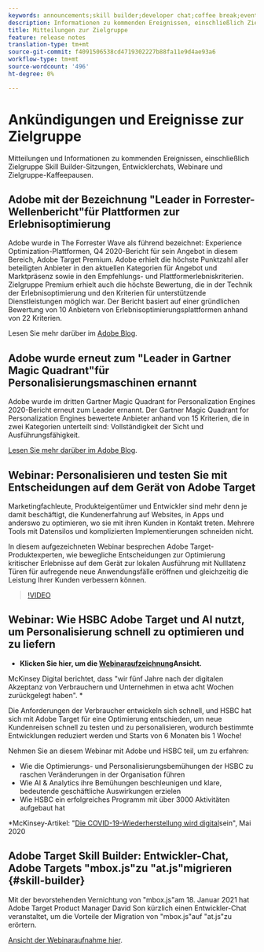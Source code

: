 ```yaml
---
keywords: announcements;skill builder;developer chat;coffee break;events
description: Informationen zu kommenden Ereignissen, einschließlich Zielgruppe Skill Builder-Sitzungen, Entwicklerchats, Webinare und Zielgruppe Coffee Break-Sitzungen.
title: Mitteilungen zur Zielgruppe
feature: release notes
translation-type: tm+mt
source-git-commit: f4091506538cd4719302227b88fa11e9d4ae93a6
workflow-type: tm+mt
source-wordcount: '496'
ht-degree: 0%

---
```



# Ankündigungen und Ereignisse zur Zielgruppe

Mitteilungen und Informationen zu kommenden Ereignissen, einschließlich Zielgruppe Skill Builder-Sitzungen, Entwicklerchats, Webinare und Zielgruppe-Kaffeepausen.

## Adobe mit der Bezeichnung &quot;Leader in Forrester-Wellenbericht&quot;für Plattformen zur Erlebnisoptimierung

Adobe wurde in The Forrester Wave als führend bezeichnet: Experience Optimization-Plattformen, Q4 2020-Bericht für sein Angebot in diesem Bereich, Adobe Target Premium. Adobe erhielt die höchste Punktzahl aller beteiligten Anbieter in den aktuellen Kategorien für Angebot und Marktpräsenz sowie in den Empfehlungs- und Plattformerlebniskriterien. Zielgruppe Premium erhielt auch die höchste Bewertung, die in der Technik der Erlebnisoptimierung und den Kriterien für unterstützende Dienstleistungen möglich war. Der Bericht basiert auf einer gründlichen Bewertung von 10 Anbietern von Erlebnisoptimierungsplattformen anhand von 22 Kriterien.

Lesen Sie mehr darüber im [Adobe Blog](https://blog.adobe.com/en/2020/11/24/adobe-named-leader-in-forrester-wave-report-experience-optimization-platforms.html).

## Adobe wurde erneut zum &quot;Leader in Gartner Magic Quadrant&quot;für Personalisierungsmaschinen ernannt

Adobe wurde im dritten Gartner Magic Quadrant for Personalization Engines 2020-Bericht erneut zum Leader ernannt. Der Gartner Magic Quadrant for Personalization Engines bewertete Anbieter anhand von 15 Kriterien, die in zwei Kategorien unterteilt sind: Vollständigkeit der Sicht und Ausführungsfähigkeit.

[Lesen Sie mehr darüber im Adobe Blog](https://theblog.adobe.com/adobe-again-named-leader-in-gartner-magic-quadrant-for-personalization-engines/).

## Webinar: Personalisieren und testen Sie mit Entscheidungen auf dem Gerät von Adobe Target

Marketingfachleute, Produkteigentümer und Entwickler sind mehr denn je damit beschäftigt, die Kundenerfahrung auf Websites, in Apps und anderswo zu optimieren, wo sie mit ihren Kunden in Kontakt treten. Mehrere Tools mit Datensilos und komplizierten Implementierungen schneiden nicht.

In diesem aufgezeichneten Webinar besprechen Adobe Target-Produktexperten, wie bewegliche Entscheidungen zur Optimierung kritischer Erlebnisse auf dem Gerät zur lokalen Ausführung mit Nulllatenz Türen für aufregende neue Anwendungsfälle eröffnen und gleichzeitig die Leistung Ihrer Kunden verbessern können.

>[!VIDEO](https://video.tv.adobe.com/v/328148)

## Webinar: Wie HSBC Adobe Target und AI nutzt, um Personalisierung schnell zu optimieren und zu liefern

* **Klicken Sie hier, um die [Webinaraufzeichnung](https://seminars.adobeconnect.com/ps4ozlg7qfdy/?proto=true)Ansicht.**

McKinsey Digital berichtet, dass &quot;wir fünf Jahre nach der digitalen Akzeptanz von Verbrauchern und Unternehmen in etwa acht Wochen zurückgelegt haben&quot;. *

Die Anforderungen der Verbraucher entwickeln sich schnell, und HSBC hat sich mit Adobe Target für eine Optimierung entschieden, um neue Kundenreisen schnell zu testen und zu personalisieren, wodurch bestimmte Entwicklungen reduziert werden und Starts von 6 Monaten bis 1 Woche!

Nehmen Sie an diesem Webinar mit Adobe und HSBC teil, um zu erfahren:

* Wie die Optimierungs- und Personalisierungsbemühungen der HSBC zu raschen Veränderungen in der Organisation führen
* Wie AI &amp; Analytics ihre Bemühungen beschleunigen und klare, bedeutende geschäftliche Auswirkungen erzielen
* Wie HSBC ein erfolgreiches Programm mit über 3000 Aktivitäten aufgebaut hat

*McKinsey-Artikel: &quot;[Die COVID-19-Wiederherstellung wird digital](https://www.mckinsey.com/business-functions/mckinsey-digital/our-insights/the-covid-19-recovery-will-be-digital-a-plan-for-the-first-90-days#)sein&quot;, Mai 2020

## Adobe Target Skill Builder: Entwickler-Chat, Adobe Targets &quot;mbox.js&quot;zu &quot;at.js&quot;migrieren {#skill-builder}

Mit der bevorstehenden Vernichtung von &quot;mbox.js&quot;am 18. Januar 2021 hat Adobe Target Product Manager David Son kürzlich einen Entwickler-Chat veranstaltet, um die Vorteile der Migration von &quot;mbox.js&quot;auf &quot;at.js&quot;zu erörtern.

[Ansicht der Webinaraufnahme hier](https://seminars.adobeconnect.com/ptdo6mfo6qn6/?proto=true).